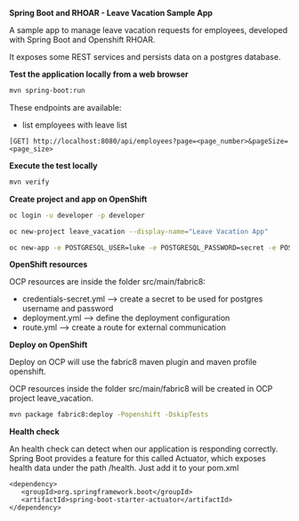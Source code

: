 **Spring Boot and RHOAR - Leave Vacation Sample App**

A sample app to manage leave vacation requests for employees, developed with Spring Boot and Openshift RHOAR.

It exposes some REST services and persists data on a postgres database.


**Test the application locally from a web browser**

```bash
mvn spring-boot:run
```

These endpoints are available:
 - list employees with leave list

 ```
 [GET] http://localhost:8080/api/employees?page=<page_number>&pageSize=<page_size>
 ```


**Execute the test locally**

```bash
mvn verify
```


**Create project and app on OpenShift**

```bash
oc login -u developer -p developer

oc new-project leave_vacation --display-name="Leave Vacation App"

oc new-app -e POSTGRESQL_USER=luke -e POSTGRESQL_PASSWORD=secret -e POSTGRESQL_DATABASE=my_data openshift/postgresql-92-centos7 --name=my-database
```


**OpenShift resources**

OCP resources are inside the folder src/main/fabric8:
 - credentials-secret.yml --> create a secret to be used for postgres username and password
 - deployment.yml --> define the deployment configuration
 - route.yml --> create a route for external communication


**Deploy on OpenShift**

Deploy on OCP will use the fabric8 maven plugin and maven profile openshift.

OCP resources inside the folder src/main/fabric8 will be created in OCP project leave_vacation.

```bash
mvn package fabric8:deploy -Popenshift -DskipTests
```


**Health check**

An health check can detect when our application is responding correctly.
Spring Boot provides a feature for this called Actuator, which exposes health data under the path /health.
Just add it to your pom.xml

```
<dependency>
   <groupId>org.springframework.boot</groupId>
   <artifactId>spring-boot-starter-actuator</artifactId>
</dependency>
```

